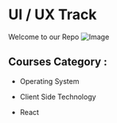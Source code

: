 # UI / UX Track
Welcome to our Repo
![Image](https://github.com/user-attachments/assets/6d0e4c02-b72d-4b6b-b9e5-d3d8b7a09934)
## Courses Category :
- Operating System
* Client Side Technology
+ React
